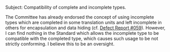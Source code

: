 Subject: Compatibility of complete and incomplete types.

The Committee has already endorsed the concept of using incomplete types which
are completed in some translation units and left incomplete in others for
encapsulation and data hiding (cf. [Defect Report #059](issue:0059)). However, I
can find nothing in the Standard which allows the incomplete type to be
compatible with the completed type, which causes such usage to be not strictly
conforming. I believe this to be an oversight.

